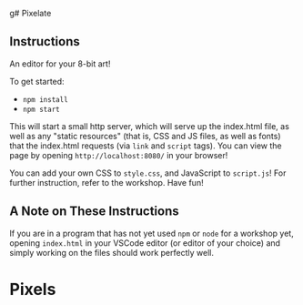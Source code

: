 g# Pixelate 

## Instructions

An editor for your 8-bit art!

To get started:

* `npm install`
* `npm start`

This will start a small http server, which will serve up the index.html file, as well as any "static resources" (that is, CSS and JS files, as well as fonts) that the index.html requests (via `link` and `script` tags). You can view the page by opening `http://localhost:8080/` in your browser!

You can add your own CSS to `style.css`, and JavaScript to `script.js`! For further instruction, refer to the workshop. Have fun!

## A Note on These Instructions

If you are in a program that has not yet used `npm` or `node` for a workshop yet, opening `index.html` in your VSCode editor (or editor of your choice) and simply working on the files should work perfectly well.
# Pixels
